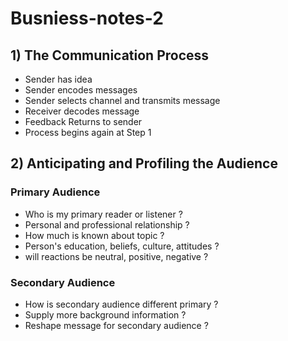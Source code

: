 # Busniess-notes-2
## 1) The Communication Process
- Sender has idea
- Sender encodes messages
- Sender selects channel and transmits message 
- Receiver decodes message 
- Feedback Returns to sender
- Process begins again at Step 1
## 2) Anticipating and Profiling the Audience
### Primary Audience
- Who is my primary reader or listener ? 
- Personal and professional relationship ?
- How much is known about topic ? 
- Person's education, beliefs, culture, attitudes ? 
- will reactions be neutral, positive, negative ? 
### Secondary Audience
- How is secondary audience different primary ? 
- Supply more background information ?
- Reshape message for secondary audience ? 


